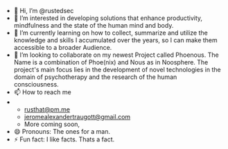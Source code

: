 - 👋 Hi, I’m @rustedsec
- 👀 I’m interested in developing solutions that enhance productivity, mindfulness and the state of the human mind and body.
- 🌱 I’m currently learning on how to collect, summarize and utilize the knowledge and skills I accumulated over the years, so I can make them accessible to a broader Audience.
- 💞️ I’m looking to collaborate on my newest Project called Phoenous. The Name is a combination of Phoe(nix) and Nous as in Noosphere. The project's main focus lies in the development of novel technologies in the domain of psychotherapy and the research of the human consciousness.
- 📫 How to reach me
- * rusthat@pm.me
  * jeromealexandertraugott@gmail.com
  * More coming soon,
- 😄 Pronouns: The ones for a man.
- ⚡ Fun fact: I like facts. Thats a fact.

<!---
rustedsec/rustedsec is a ✨ special ✨ repository because its `README.md` (this file) appears on your Giindex.htmltHub profile.
You can click the Preview link to take a look at your changes.
--->
